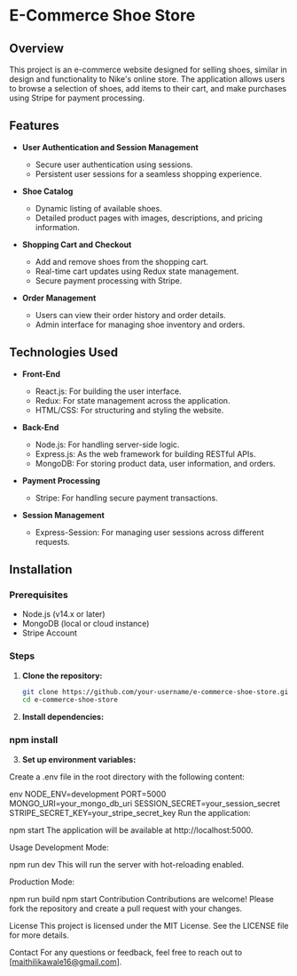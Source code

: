 # E-Commerce Shoe Store

## Overview

This project is an e-commerce website designed for selling shoes, similar in design and functionality to Nike's online store. The application allows users to browse a selection of shoes, add items to their cart, and make purchases using Stripe for payment processing.

## Features

- **User Authentication and Session Management**
  - Secure user authentication using sessions.
  - Persistent user sessions for a seamless shopping experience.

- **Shoe Catalog**
  - Dynamic listing of available shoes.
  - Detailed product pages with images, descriptions, and pricing information.

- **Shopping Cart and Checkout**
  - Add and remove shoes from the shopping cart.
  - Real-time cart updates using Redux state management.
  - Secure payment processing with Stripe.

- **Order Management**
  - Users can view their order history and order details.
  - Admin interface for managing shoe inventory and orders.

## Technologies Used

- **Front-End**
  - React.js: For building the user interface.
  - Redux: For state management across the application.
  - HTML/CSS: For structuring and styling the website.

- **Back-End**
  - Node.js: For handling server-side logic.
  - Express.js: As the web framework for building RESTful APIs.
  - MongoDB: For storing product data, user information, and orders.

- **Payment Processing**
  - Stripe: For handling secure payment transactions.

- **Session Management**
  - Express-Session: For managing user sessions across different requests.

## Installation

### Prerequisites

- Node.js (v14.x or later)
- MongoDB (local or cloud instance)
- Stripe Account

### Steps

1. **Clone the repository:**
   ```bash
   git clone https://github.com/your-username/e-commerce-shoe-store.git
   cd e-commerce-shoe-store

2. **Install dependencies:**

### npm install

3. **Set up environment variables:**

Create a .env file in the root directory with the following content:

env
NODE_ENV=development
PORT=5000
MONGO_URI=your_mongo_db_uri
SESSION_SECRET=your_session_secret
STRIPE_SECRET_KEY=your_stripe_secret_key
Run the application:

npm start
The application will be available at http://localhost:5000.

Usage
Development Mode:

npm run dev
This will run the server with hot-reloading enabled.

Production Mode:

npm run build
npm start
Contribution
Contributions are welcome! Please fork the repository and create a pull request with your changes.

License
This project is licensed under the MIT License. See the LICENSE file for more details.

Contact
For any questions or feedback, feel free to reach out to [maithilikawale16@gmail.com].

